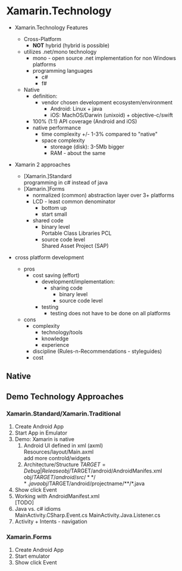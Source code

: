 # Xamarin.Technology

*	Xamarin.Technology Features
	*	Cross-Platform
		*	**NOT** hybrid (hybrid is possible)
	*	utilizes .net/mono technology
		* 	mono - open source .net implementation for non Windows platforms
		*	programming languages
			*	c#
			*	f#
	*	Native
		*	definition:
			*	vendor chosen development ecosystem/environment
				*	Android: Linux + java
				*	iOS: MachOS/Darwin (unixoid) + objective-c/swift
		*	100% (1:1) API coverage (Android and iOS)
		*	native performance
			*	time complexity 
				+/- 1-3% compared to "native"
			*	space complexity
				*	storeage (disk): 3-5Mb bigger
				*	RAM - about the same
	
*	Xamarin 2 approaches
	*	[Xamarin.]Standard		
		programming in c# instead of java
	*	[Xamarin.]Forms
		*	normalized (common) abstraction layer over 3+ platforms
		*	LCD - least common denominator
			*	bottom up
			*	start small
		*	shared code
			*	binary level		
				Portable Class Libraries PCL
			*	source code level	
				Shared Asset Project (SAP)		
*	cross platform development
	*	pros
		*	cost saving (effort)
			*	development/implementation: 
				*	sharing code
					*	binary level
					*	source code level
			*	testing
				*	testing does not have to be done on all platforms
	*	cons
		*	complexity
			*	technology/tools
			*	knowledge
			*	experience
		*	discipline (Rules-n-Recommendations - styleguides)
		*	cost
					
## Native

###	



## Demo Technology Approaches

###	Xamarin.Standard/Xamarin.Traditional

1.	Create Android App
2.	Start App in Emulator
3.	Demo: Xamarin is native		
	1.	Android UI defined in xml (axml)		
		Resources/layout/Main.axml		
		add more controld/widgets		
	2.	Architecture/Structure
		$TARGET=Debug|Release		
		obj/$TARGET/android/AndroidManifes.xml		
		obj/$TARGET/android/src/**/*.java		
		obj/$TARGET/android/projectname/**/*.java		
4.	Show click Event
5.	Working with AndroidManifest.xml		
	[TODO]
6.	Java vs. c# idioms 		
	MainActivity.CSharp.Event.cs
	MainActivity.Java.Listener.cs
7.	Activity + Intents - navigation

###	Xamarin.Forms

1.	Create Android App
2.	Start emulator
3.	Show click Event


